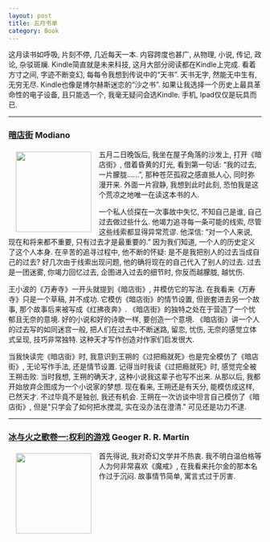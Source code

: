 ```yaml
---
layout: post
title: 五月书单
category: Book
---
```

这月读书如呼吸, 片刻不停, 几近每天一本. 内容跨度也甚广, 从物理, 小说, 传记, 政论, 杂驳斑斓. Kindle简直就是未来科技, 这月大部分阅读都在Kindle上完成. 看着方寸之间, 字迹不断变幻, 每每令我想到传说中的“天书”. 天书无字, 然能无中生有, 无穷无尽. Kindle也像是博尔赫斯迷恋的“沙之书”. 如果让我选择一个历史上最具革命性的电子设备, 且只能选一个, 我毫无疑问会选Kindle. 手机, Ipad仅仅是玩具而已.

---

### [暗店街](http://book.douban.com/subject/1870313/) Modiano
<img src="http://farm8.staticflickr.com/7294/8744784380_15a75da07a_m.jpg" width="150" height="160" hspace="15" vspace="5" align="left"/>五月二日晚饭后, 我坐在屋子角落的沙发上, 打开《暗店街》, 借着昏黄的灯光, 看到第一句话: “我的过去, 一片朦胧......”, 那种苍茫孤寂之感直抵人心, 同时弥漫开来. 外面一片寂静, 我想到此时此刻, 恐怕我是这个荒凉之地唯一在读这本书的人.

一个私人侦探在一次事故中失忆, 不知自己是谁, 自己过去做过些什么. 他竭力追寻每一条可能的线索, 尽管这些线索都显得异常荒谬. 他深信: “对一个人来说, 现在和将来都不重要, 只有过去才是最重要的.” 因为我们知道, 一个人的历史定义了这个人本身. 在辛苦的追寻过程中, 他不断的怀疑: 是不是我把别人的过去当成自己的过去? 好几次由于线索出现问题, 他的确将现在的自己代入了别人的过去. 过去是一团迷雾, 你竭力回忆过去, 企图进入过去的细节时, 你反而越朦胧, 越忧伤.

王小波的《万寿寺》一开头就提到《暗店街》, 并模仿它的写法. 在我看来《万寿寺》只是一个草稿, 并不成功. 它模仿《暗店街》的情节设置, 但嵌套进去另一个故事, 那个故事后来被写成《红拂夜奔》. 《暗店街》的独特之处在于营造了一个忧郁且无奈的意境. 好的小说和好的诗歌一样, 要创造一个意境. 《暗店街》讲一个人的过去写的如同迷宫一般, 把人们在过去中不断迷路, 留恋, 忧伤, 无奈的感觉立体式呈现, 技巧非常独特. 这种天才写作创造对作家们启发很大.

当我快读完《暗店街》时, 我意识到王朔的《过把瘾就死》也是完全模仿了《暗店街》, 无论写作手法, 还是情节设置. 记得当时我读《过把瘾就死》时, 感觉完全被王朔击败. 当时我想, 王朔的确天才, 这种小说我这辈子也写不出来. 从那以后, 我都开始放弃企图成为一个小说家的梦想. 现在看来, 王朔还是有天分, 能模仿成这样, 已然天才. 不过毕竟不是独创, 我还有机会. 王朔在一次访谈中坦言自己模仿了《暗店街》, 但是"只学会了如何把水搅混, 实在没办法在澄清." 可见还是功力不逮.

---

### [冰与火之歌卷一:权利的游戏](http://book.douban.com/subject/1336330/) Geoger R. R. Martin
<img src="http://farm8.staticflickr.com/7289/8743647165_99ff715c34_m.jpg" width="150" height="160" hspace="15" vspace="5" align="left"/>首先得说, 我对奇幻文学并不热衷. 我不明白温伯格等人为何非常喜欢《魔戒》, 在我看来托尔金的那本名作过于沉闷. 故事情节简单, 寓言式过于厉害.

